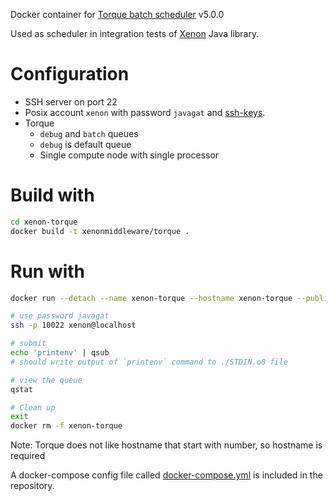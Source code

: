 Docker container for [Torque batch scheduler](http://www.adaptivecomputing.com/products/open-source/torque/) v5.0.0

Used as scheduler in integration tests of [Xenon](nlesc.github.io/Xenon/) Java library.

# Configuration

* SSH server on port 22
* Posix account `xenon` with password `javagat` and [ssh-keys](https://github.com/NLeSC/xenon-docker-images/tree/master/unsafe-ssh-keys).
* Torque
    * `debug` and `batch` queues
    * `debug` is default queue
    * Single compute node with single processor

# Build with

```bash
cd xenon-torque
docker build -t xenonmiddleware/torque .
```

# Run with

```bash
docker run --detach --name xenon-torque --hostname xenon-torque --publish 10022:22 --cap-add SYS_RESOURCE xenonmiddleware/torque

# use password javagat
ssh -p 10022 xenon@localhost

# submit
echo 'printenv' | qsub
# should write output of `printenv` command to ./STDIN.o0 file

# view the queue
qstat

# Clean up
exit
docker rm -f xenon-torque
```

Note: Torque does not like hostname that start with number, so hostname is required

A docker-compose config file called [docker-compose.yml](https://github.com/NLeSC/xenon-docker-images/blob/master/xenon-torque/docker-compose.yml) is included in the repository.
